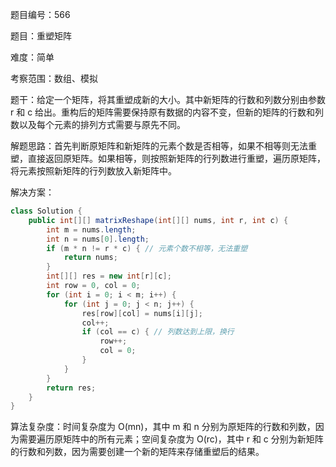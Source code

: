 题目编号：566

题目：重塑矩阵

难度：简单

考察范围：数组、模拟

题干：给定一个矩阵，将其重塑成新的大小。其中新矩阵的行数和列数分别由参数 r 和 c 给出。重构后的矩阵需要保持原有数据的内容不变，但新的矩阵的行数和列数以及每个元素的排列方式需要与原先不同。

解题思路：首先判断原矩阵和新矩阵的元素个数是否相等，如果不相等则无法重塑，直接返回原矩阵。如果相等，则按照新矩阵的行列数进行重塑，遍历原矩阵，将元素按照新矩阵的行列数放入新矩阵中。

解决方案：

```java
class Solution {
    public int[][] matrixReshape(int[][] nums, int r, int c) {
        int m = nums.length;
        int n = nums[0].length;
        if (m * n != r * c) { // 元素个数不相等，无法重塑
            return nums;
        }
        int[][] res = new int[r][c];
        int row = 0, col = 0;
        for (int i = 0; i < m; i++) {
            for (int j = 0; j < n; j++) {
                res[row][col] = nums[i][j];
                col++;
                if (col == c) { // 列数达到上限，换行
                    row++;
                    col = 0;
                }
            }
        }
        return res;
    }
}
```

算法复杂度：时间复杂度为 O(mn)，其中 m 和 n 分别为原矩阵的行数和列数，因为需要遍历原矩阵中的所有元素；空间复杂度为 O(rc)，其中 r 和 c 分别为新矩阵的行数和列数，因为需要创建一个新的矩阵来存储重塑后的结果。